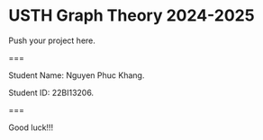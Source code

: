 # USTH Graph Theory 2024-2025

Push your project here.

===

Student Name: Nguyen Phuc Khang.

Student ID: 22BI13206.

===

Good luck!!!

